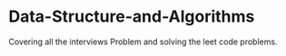 # Data-Structure-and-Algorithms
Covering all the interviews Problem and solving the leet code problems.

